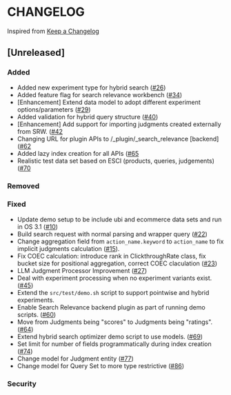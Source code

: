 # CHANGELOG

Inspired from [Keep a Changelog](https://keepachangelog.com/en/1.0.0/)

## [Unreleased]

### Added
- Added new experiment type for hybrid search ([#26](https://github.com/opensearch-project/search-relevance/pull/26))
- Added feature flag for search relevance workbench ([#34](https://github.com/opensearch-project/search-relevance/pull/34))
- [Enhancement] Extend data model to adopt different experiment options/parameters ([#29](https://github.com/opensearch-project/search-relevance/issues/29))
- Added validation for hybrid query structure ([#40](https://github.com/opensearch-project/search-relevance/pull/40))
- [Enhancement] Add support for importing judgments created externally from SRW.  ([#42](https://github.com/opensearch-project/search-relevance/pull/42)
- Changing URL for plugin APIs to /_plugin/_search_relevance [backend] ([#62](https://github.com/opensearch-project/search-relevance/pull/62)
- Added lazy index creation for all APIs ([#65](https://github.com/opensearch-project/search-relevance/pull/65)
- Realistic test data set based on ESCI (products, queries, judgements) ([#70](https://github.com/opensearch-project/search-relevance/pull/70)

### Removed

### Fixed
 - Update demo setup to be include ubi and ecommerce data sets and run in OS 3.1 ([#10](https://github.com/opensearch-project/search-relevance/issues/10))
 - Build search request with normal parsing and wrapper query ([#22](https://github.com/opensearch-project/search-relevance/pull/22))
 - Change aggregation field from `action_name.keyword` to `action_name` to fix implicit judgments calculation ([#15](https://github.com/opensearch-project/search-relevance/issues/10)).
 - Fix COEC calculation: introduce rank in ClickthroughRate class, fix bucket size for positional aggregation, correct COEC claculation ([#23](https://github.com/opensearch-project/search-relevance/issues/23))
 - LLM Judgment Processor Improvement ([#27](https://github.com/opensearch-project/search-relevance/pull/27))
 - Deal with experiment processing when no experiment variants exist. ([#45](https://github.com/opensearch-project/search-relevance/pull/45))
 - Extend the `src/test/demo.sh` script to support pointwise and hybrid experiments.
 - Enable Search Relevance backend plugin as part of running demo scripts. ([#60](https://github.com/opensearch-project/search-relevance/pull/60))
 - Move from Judgments being "scores" to Judgments being "ratings".  ([#64](https://github.com/opensearch-project/search-relevance/pull/64))
 - Extend hybrid search optimizer demo script to use models. ([#69](https://github.com/opensearch-project/search-relevance/pull/69))
 - Set limit for number of fields programmatically during index creation ([#74](https://github.com/opensearch-project/search-relevance/pull/74))
 - Change model for Judgment entity ([#77](https://github.com/opensearch-project/search-relevance/pull/77))
 - Change model for Query Set to more type restrictive ([#86](https://github.com/opensearch-project/search-relevance/pull/86))

### Security

